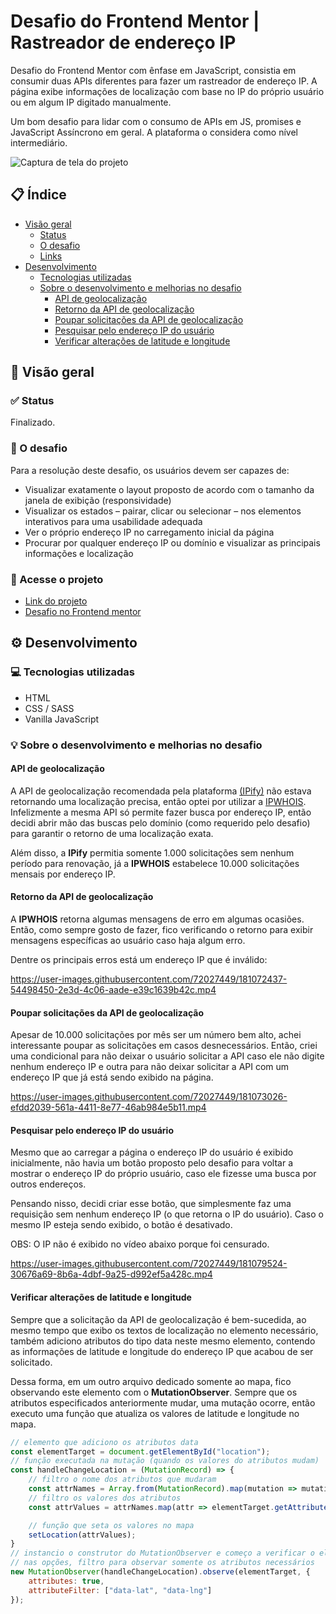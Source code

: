 # Desafio do Frontend Mentor | Rastreador de endereço IP

Desafio do Frontend Mentor com ênfase em JavaScript, consistia em consumir duas APIs diferentes para fazer um rastreador de endereço IP. A página exibe informações de localização com base no IP do próprio usuário ou em algum IP digitado manualmente.

Um bom desafio para lidar com o consumo de APIs em JS, promises e JavaScript Assíncrono em geral. A plataforma o considera como nível intermediário.

![Captura de tela do projeto](https://user-images.githubusercontent.com/72027449/181072552-819a5b38-3765-4872-8637-f34c75f523a3.png)

## 📋 Índice

* [Visão geral](#-visão-geral)
    * [Status](#-status)
    * [O desafio](#-o-desafio)
    * [Links](#-acesse-o-projeto)
* [Desenvolvimento](#%EF%B8%8F-desenvolvimento)
    * [Tecnologias utilizadas](#-tecnologias-utilizadas)
    * [Sobre o desenvolvimento e melhorias no desafio](#-sobre-o-desenvolvimento-e-melhorias-no-desafio)
        * [API de geolocalização](#API-de-geolocalização)
        * [Retorno da API de geolocalização](#retorno-da-API-de-geolocalização)
        * [Poupar solicitações da API de geolocalização](#poupar-solicitações-da-API-de-geolocalização)
        * [Pesquisar pelo endereço IP do usuário](#pesquisar-pelo-endereço-IP-do-usuário)
        * [Verificar alterações de latitude e longitude](#verificar-alterações-de-latitude-e-longitude)

## 🔎 Visão geral

### ✅ Status

Finalizado.

### 🏁 O desafio

Para a resolução deste desafio, os usuários devem ser capazes de:

* Visualizar exatamente o layout proposto de acordo com o tamanho da janela de exibição (responsividade)
* Visualizar os estados – pairar, clicar ou selecionar – nos elementos interativos para uma usabilidade adequada
* Ver o próprio endereço IP no carregamento inicial da página
* Procurar por qualquer endereço IP ou domínio e visualizar as principais informações e localização

### 🔗 Acesse o projeto

* [Link do projeto](https://leo-henrique.github.io/rastreador-de-endereco-ip/)
* [Desafio no Frontend mentor](https://www.frontendmentor.io/challenges/ip-address-tracker-I8-0yYAH0)

## ⚙️ Desenvolvimento

### 💻 Tecnologias utilizadas

* HTML
* CSS / SASS
* Vanilla JavaScript

### 💡 Sobre o desenvolvimento e melhorias no desafio

#### API de geolocalização

A API de geolocalização recomendada pela plataforma [(IPify)](https://geo.ipify.org/) não estava retornando uma localização precisa, então optei por utilizar a [IPWHOIS](https://ipwhois.io/). Infelizmente a mesma API só permite fazer busca por endereço IP, então decidi abrir mão das buscas pelo domínio (como requerido pelo desafio) para garantir o retorno de uma localização exata. 

Além disso, a **IPify** permitia somente 1.000 solicitações sem nenhum período para renovação, já a **IPWHOIS** estabelece 10.000 solicitações mensais por endereço IP.

#### Retorno da API de geolocalização

A **IPWHOIS** retorna algumas mensagens de erro em algumas ocasiões. Então, como sempre gosto de fazer, fico verificando o retorno para exibir mensagens específicas ao usuário caso haja algum erro.

Dentre os principais erros está um endereço IP que é inválido:

https://user-images.githubusercontent.com/72027449/181072437-54498450-2e3d-4c06-aade-e39c1639b42c.mp4

#### Poupar solicitações da API de geolocalização

Apesar de 10.000 solicitações por mês ser um número bem alto, achei interessante poupar as solicitações em casos desnecessários. Então, criei uma condicional para não deixar o usuário solicitar a API caso ele não digite nenhum endereço IP e outra para não deixar solicitar a API com um endereço IP que já está sendo exibido na página.

https://user-images.githubusercontent.com/72027449/181073026-efdd2039-561a-4411-8e77-46ab984e5b11.mp4

#### Pesquisar pelo endereço IP do usuário

Mesmo que ao carregar a página o endereço IP do usuário é exibido inicialmente, não havia um botão proposto pelo desafio para voltar a mostrar o endereço IP do próprio usuário, caso ele fizesse uma busca por outros endereços.

Pensando nisso, decidi criar esse botão, que simplesmente faz uma requisição sem nenhum endereço IP (o que retorna o IP do usuário). Caso o mesmo IP esteja sendo exibido, o botão é desativado.

OBS: O IP não é exibido no vídeo abaixo porque foi censurado.

https://user-images.githubusercontent.com/72027449/181079524-30676a69-8b6a-4dbf-9a25-d992ef5a428c.mp4

#### Verificar alterações de latitude e longitude

Sempre que a solicitação da API de geolocalização é bem-sucedida, ao mesmo tempo que exibo os textos de localização no elemento necessário, também adiciono atributos do tipo data neste mesmo elemento, contendo as informações de latitude e longitude do endereço IP que acabou de ser solicitado.

Dessa forma, em um outro arquivo dedicado somente ao mapa, fico observando este elemento com o **MutationObserver**. Sempre que os atributos especificados anteriormente mudar, uma mutação ocorre, então executo uma função que atualiza os valores de latitude e longitude no mapa.

```js
// elemento que adiciono os atributos data
const elementTarget = document.getElementById("location");
// função executada na mutação (quando os valores do atributos mudam)
const handleChangeLocation = (MutationRecord) => {
    // filtro o nome dos atributos que mudaram
    const attrNames = Array.from(MutationRecord).map(mutation => mutation.attributeName);
    // filtro os valores dos atributos
    const attrValues = attrNames.map(attr => elementTarget.getAttribute(attr)); 

    // função que seta os valores no mapa
    setLocation(attrValues);
}
// instancio o construtor do MutationObserver e começo a verificar o elemento
// nas opções, filtro para observar somente os atributos necessários
new MutationObserver(handleChangeLocation).observe(elementTarget, {
    attributes: true,
    attributeFilter: ["data-lat", "data-lng"]
});
```